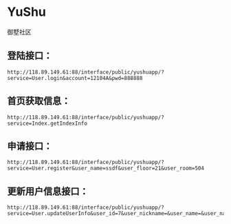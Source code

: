 # YuShu
御墅社区


## 登陆接口：

    http://118.89.149.61:88/interface/public/yushuapp/?service=User.login&account=12104A&pwd=888888

## 首页获取信息：

    http://118.89.149.61:88/interface/public/yushuapp/?service=Index.getIndexInfo

## 申请接口：

    http://118.89.149.61:88/interface/public/yushuapp/?service=User.register&user_name=ssdf&user_floor=21&user_room=504

## 更新用户信息接口：

    http://118.89.149.61:88/interface/public/yushuapp/?service=User.updateUserInfo&user_id=7&user_nickname=&user_name=&user_name_set=&user_sex=&user_headpic=&user_tel=&user_tel_set=&user_birthday=
